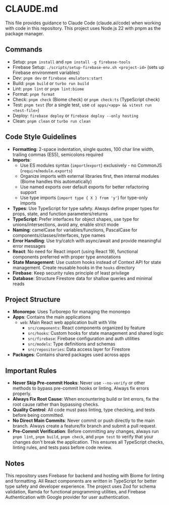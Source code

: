 # CLAUDE.md

This file provides guidance to Claude Code (claude.ai/code) when working with code in this repository. This project uses Node.js 22 with pnpm as the package manager.

## Commands
- Setup: `pnpm install` and `npm install -g firebase-tools` 
- Firebase Setup: `./scripts/setup-firebase-env.sh <project-id>` (sets up Firebase environment variables)
- Dev: `pnpm dev` or `firebase emulators:start`
- Build: `pnpm build` or `turbo run build`
- Lint: `pnpm lint` or `pnpm lint:biome`
- Format: `pnpm format`
- Check: `pnpm check` (Biome check) or `pnpm check:ts` (TypeScript check)
- Test: `pnpm test` (for a single test, use `cd apps/<app> && vitest run <test-file>`)
- Deploy: `firebase deploy` or `firebase deploy --only hosting`
- Clean: `pnpm clean` or `turbo run clean`

## Code Style Guidelines
- **Formatting**: 2-space indentation, single quotes, 100 char line width, trailing commas (ES5), semicolons required
- **Imports**: 
  - Use ES modules syntax (`import`/`export`) exclusively - no CommonJS (`require`/`module.exports`)
  - Organize imports with external libraries first, then internal modules (Biome handles this automatically)
  - Use named exports over default exports for better refactoring support
  - Use type imports (`import type { X } from 'y'`) for type-only imports
- **Types**: Use TypeScript for type safety. Always define proper types for props, state, and function parameters/returns
- **TypeScript**: Prefer interfaces for object shapes, use type for unions/intersections, avoid any, enable strict mode
- **Naming**: camelCase for variables/functions, PascalCase for components/classes/interfaces, type names
- **Error Handling**: Use try/catch with async/await and provide meaningful error messages
- **React**: No need for React import (using React 19), functional components preferred with proper type annotations
- **State Management**: Use custom hooks instead of Context API for state management. Create reusable hooks in the `hooks` directory
- **Firebase**: Keep security rules principle of least privilege
- **Database**: Structure Firestore data for shallow queries and minimal reads

## Project Structure
- **Monorepo**: Uses Turborepo for managing the monorepo
- **Apps**: Contains the main applications
  - `web`: Main React web application built with Vite
    - `src/components`: React components organized by feature
    - `src/hooks`: Custom hooks for state management and shared logic
    - `src/firebase`: Firebase configuration and auth utilities
    - `src/models`: Type definitions and schemas
    - `src/repositories`: Data access layer for Firestore
- **Packages**: Contains shared packages used across apps

## Important Rules
- **Never Skip Pre-commit Hooks**: Never use `--no-verify` or other methods to bypass pre-commit hooks or linting. Always fix errors properly.
- **Always Fix Root Cause**: When encountering build or lint errors, fix the root cause rather than bypassing checks.
- **Quality Control**: All code must pass linting, type checking, and tests before being committed.
- **No Direct Main Commits**: Never commit or push directly to the main branch. Always create a feature/fix branch and submit a pull request.
- **Pre-Commit Verification**: Before committing any changes, always run `pnpm lint`, `pnpm build`, `pnpm check`, and `pnpm test` to verify that your changes don't break the application. This ensures all TypeScript checks, linting rules, and tests pass before code review.

## Notes
This repository uses Firebase for backend and hosting with Biome for linting and formatting. All React components are written in TypeScript for better type safety and developer experience. The project uses Zod for schema validation, Ramda for functional programming utilities, and Firebase Authentication with Google provider for user authentication.